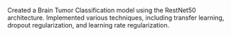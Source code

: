 Created a Brain Tumor Classification model using the RestNet50 architecture. Implemented various techniques, including transfer learning, dropout regularization, and learning rate regularization.
